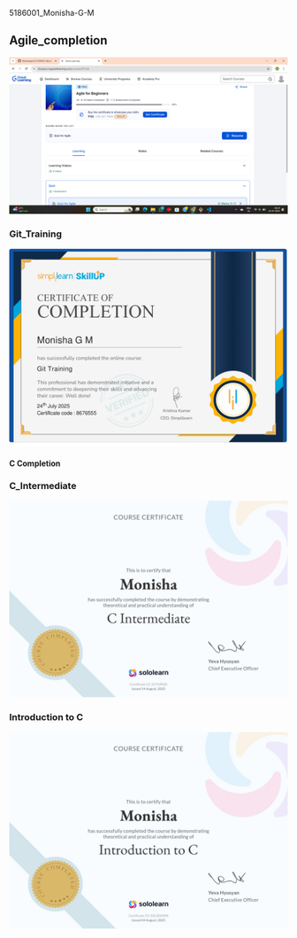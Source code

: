 5186001_Monisha-G-M

## Agile_completion
![Agile completion](Agile_completion.png)

### Git_Training
![Git certificate](git_week2/Git_Training.jpg)

#### C Completion
### C_Intermediate
![C intermediate](C%20Completion/C_intermediate.jpg)

### Introduction to C
![introduction to C](C%20Completion/Introduction_to_C.jpg)

